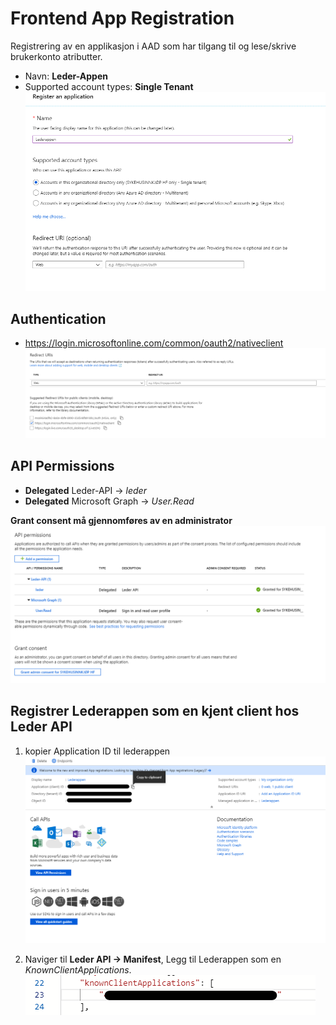 # Frontend App Registration

Registrering av en applikasjon i AAD som har tilgang til og lese/skrive brukerkonto atributter.

* Navn: **Leder-Appen**
* Supported account types: **Single Tenant**
![Navigate to deployment center](/docs/img/Lederappen-Steg1.png)


## Authentication
* https://login.microsoftonline.com/common/oauth2/nativeclient
![Navigate to deployment center](/docs/img/Lederappen-Steg2.png)

## API Permissions
* **Delegated** Leder-API -> *leder*
* **Delegated** Microsoft Graph -> *User.Read*

**Grant consent må gjennomføres av en administrator**
![Navigate to deployment center](/docs/img/Lederappen-Steg3.png)  

## Registrer Lederappen som en kjent client hos Leder API

1. kopier Application ID til lederappen
![Navigate to deployment center](/docs/img/Lederappen-Steg4.png)

2. Naviger til **Leder API -> Manifest**, Legg til Lederappen som en *KnownClientApplications*.
![Navigate to deployment center](/docs/img/Lederappen-Steg5.png)